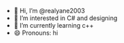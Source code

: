- 👋 Hi, I’m @realyane2003
- 👀 I’m interested in C# and designing
- 🌱 I’m currently learning c++
- 😄 Pronouns: hi

<!---
realyane2003/realyane2003 is a ✨ special ✨ repository because its `README.md` (this file) appears on your GitHub profile.
You can click the Preview link to take a look at your changes.
--->
